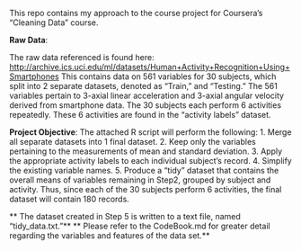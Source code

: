 This repo contains my approach to the course project for Coursera’s “Cleaning Data” course.

**Raw Data**:

The raw data referenced is found here:
http://archive.ics.uci.edu/ml/datasets/Human+Activity+Recognition+Using+Smartphones 
This contains data on 561 variables for 30 subjects, which split into 2 separate datasets, denoted as “Train,” and “Testing.” The 561 variables pertain to 3-axial linear acceleration and 3-axial angular velocity derived from smartphone data. The 30 subjects each perform 6 activities repeatedly. These 6 activities are found in the “activity labels” dataset. 

**Project Objective**:
The attached R script will perform the following:
    1. Merge all separate datasets into 1 final dataset.
    2. Keep only the variables pertaining to the measurements of mean and standard deviation.
    3. Apply the appropriate activity labels to each individual subject’s record.
    4. Simplify the existing variable names.
    5. Produce a “tidy” dataset that contains the overall means of variables remaining in Step2, grouped by subject and activity. Thus, since each of the 30 subjects perform 6 activities, the final dataset will contain 180 records.
    
    
** The dataset created in Step 5 is written to a text file, named “tidy_data.txt.”**
** Please refer to the CodeBook.md for greater detail regarding the variables and features of the data set.**


